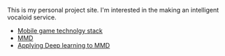 This is my personal project site. I'm interested in the making an intelligent vocaloid service.

* [Mobile game technolgy stack](https://github.com/goopymoon/goopymoon.github.io/blob/master/mobile_game_technology_stack.md)
* [MMD](https://github.com/goopymoon/goopymoon.github.io/blob/master/MMD.md)
* [Applying Deep learning to MMD](https://github.com/goopymoon/goopymoon.github.io/blob/master/DeepLearning.md)
